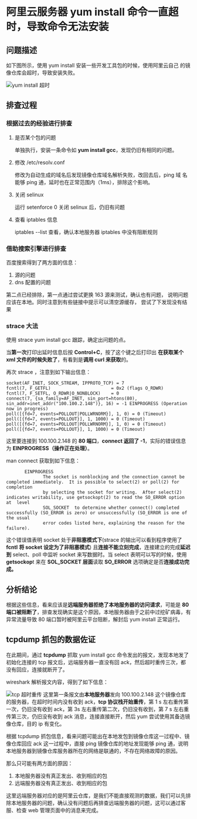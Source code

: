 # 阿里云服务器 yum install 命令一直超时，导致命令无法安装
## 问题描述
如下图所示，使用 yum install 安装一些开发工具包的时候，使用阿里云自己
的镜像仓库会超时，导致安装失败。

![yum install 超时](https://img-blog.csdnimg.cn/20201023080527888.png?x-oss-process=image/watermark,type_ZmFuZ3poZW5naGVpdGk,shadow_10,text_aHR0cHM6Ly9ibG9nLmNzZG4ubmV0L0xvbmd5dV93bHo=,size_16,color_FFFFFF,t_70#pic_center)
## 排查过程
### 根据过去的经验进行排查
1. 是否某个包的问题

	单独执行，安装一条命令如 **yum install gcc**，发现仍旧有相同的问题。

2. 修改 /etc/resolv.conf

	修改为自动生成的域名后发现镜像仓库域名解析失败，改回去后，ping 域
	名能够 ping 通，延时也在正常范围内（1ms），排除这个影响。
3. 关闭 selinux 

	运行 setenforce 0 关闭 selinux 后，仍旧有问题

4. 查看 iptables 信息

	iptables --list 查看，确认本地服务器 iptables 中没有阻断规则
### 借助搜索引擎进行排查
百度搜索得到了两方面的信息：

1. 源的问题
2. dns 配置的问题

第二点已经排除，第一点通过尝试更换 163 源来测试，确认也有问题，
说明问题应该在本地。同时注意到有些链接中提示可以清空源缓存，
尝试了下发现没有结果

### strace 大法
使用 strace yum install gcc 跟踪，确定出问题的点。

当**第一次**打印出延时信息后按 **Control+C**，按了这个键之后打印出
**在获取某个 xml 文件的时候失败了**，有看到是**调用 curl 来获取**的。

再次 strace ，注意到如下输出信息：

```strace
socket(AF_INET, SOCK_STREAM, IPPROTO_TCP) = 7
fcntl(7, F_GETFL)                       = 0x2 (flags O_RDWR)
fcntl(7, F_SETFL, O_RDWR|O_NONBLOCK)    = 0
connect(7, {sa_family=AF_INET, sin_port=htons(80), sin_addr=inet_addr("100.100.2.148")}, 16) = -1 EINPROGRESS (Operation now in progress)
poll([{fd=7, events=POLLOUT|POLLWRNORM}], 1, 0) = 0 (Timeout)
poll([{fd=7, events=POLLOUT}], 1, 1000) = 0 (Timeout)
poll([{fd=7, events=POLLOUT|POLLWRNORM}], 1, 0) = 0 (Timeout)
poll([{fd=7, events=POLLOUT}], 1, 1000) = 0 (Timeout)
```
这里要连接到 100.100.2.148 的 **80 端口**，**connect 返回了 -1**，实际的错误信息为 **EINPROGRESS（操作正在处理）**。

man connect 获取到如下信息： 

```manual
       EINPROGRESS
              The socket is nonblocking and the connection cannot be completed immediately.  It is possible to select(2) or poll(2) for completion
              by selecting the socket for writing.  After select(2) indicates writability, use getsockopt(2) to read the SO_ERROR option at  level
              SOL_SOCKET  to determine whether connect() completed successfully (SO_ERROR is zero) or unsuccessfully (SO_ERROR is one of the usual
              error codes listed here, explaining the reason for the failure).
```
这个错误值表明 socket 处于**非阻塞模式下**(strace 的输出可以看到程序使用了 **fcntl** **将 socket 设定为了非阻塞模式**) 且**连接不能立刻完成**，连接建立的完成**延迟到** select、poll 中监听 socket 来写数据时。当 select 表明可以写的时候，使用 **getsockop**t 来在 **SOL_SOCKET 层面**读取 **SO_ERROR** 选项确定是否**连接成功完成。**

## 分析结论
根据这些信息，看来应该是**远端服务器拒绝了本地服务器的访问请求**，可能是 **80 端口被阻断了**，排查发现确实是这个原因，本地服务器由于之前中过挖矿病毒，有异常流量导致 80 端口暂时被阿里云平台阻断，解封后 yum install 正常运行。

## tcpdump 抓包的数据佐证
在此期间，通过 **tcpdump** 抓取 yum install gcc 命令发出的报文，发现本地发了初始化连接的 tcp 报文后，远端服务器一直没有回 ack，然后超时重传三次，都没有回应，连接就断开了。

wireshark 解析报文内容，得到了如下信息：

![tcp 超时重传](https://img-blog.csdnimg.cn/20201023081938833.jpg?x-oss-process=image/watermark,type_ZmFuZ3poZW5naGVpdGk,shadow_10,text_aHR0cHM6Ly9ibG9nLmNzZG4ubmV0L0xvbmd5dV93bHo=,size_16,color_FFFFFF,t_70#pic_center)
这里第一条报文由**本地服务器**发向 100.100.2.148 这个镜像仓库的服务器，在超时时间内没有收到 ack，**tcp 协议栈开始重传**，第 1 s 左右重传第一次，仍旧没有收到 ack，第 3s 左右重传第二次，仍旧没有收到，第 7 s 左右重传第三次，仍旧没有收到 ack 消息，连接直接断开，然后 yum 尝试使用其备选镜像仓库，目的 ip 有变化。

根据 tcpdump 抓包信息，看来问题可能出在本地发包到镜像仓库这一过程中、镜像仓库回应 ack 这一过程中，直接 ping 镜像仓库的地址发现能够 ping 通，说明本地服务器到镜像仓库服务器所在的网络是联通的，不存在网络故障的原因。

那么只可能有两方面的原因：

1. 本地服务器没有真正发出、收到相应的包
2. 远端服务器没有真正发出、收到相应的包

这里远端服务器对应的是阿里云仓库，是我们不能直接观测的数据，我们可以先排除本地服务器的问题，确认没有问题后再排查远端服务器的问题，这可以通过客服、检查 web 管理页面中的消息来完成。

